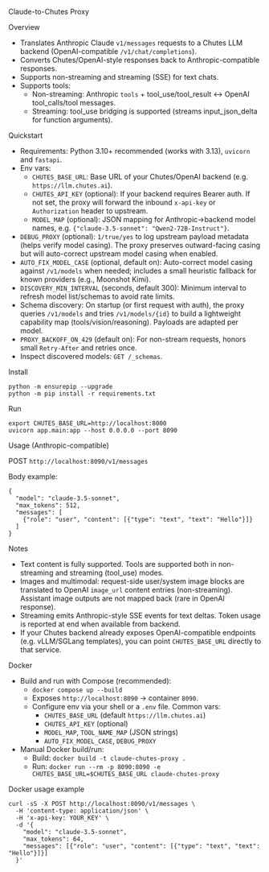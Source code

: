 Claude-to-Chutes Proxy

Overview

- Translates Anthropic Claude `v1/messages` requests to a Chutes LLM backend (OpenAI-compatible `/v1/chat/completions`).
- Converts Chutes/OpenAI-style responses back to Anthropic-compatible responses.
- Supports non-streaming and streaming (SSE) for text chats.
- Supports tools:
  - Non-streaming: Anthropic `tools` + tool_use/tool_result ↔ OpenAI tool_calls/tool messages.
  - Streaming: tool_use bridging is supported (streams input_json_delta for function arguments).

Quickstart

- Requirements: Python 3.10+ recommended (works with 3.13), `uvicorn` and `fastapi`.
- Env vars:
  - `CHUTES_BASE_URL`: Base URL of your Chutes/OpenAI backend (e.g. `https://llm.chutes.ai`).
  - `CHUTES_API_KEY` (optional): If your backend requires Bearer auth. If not set, the proxy will forward the inbound `x-api-key` or `Authorization` header to upstream.
  - `MODEL_MAP` (optional): JSON mapping for Anthropic→backend model names, e.g. `{"claude-3.5-sonnet": "Qwen2-72B-Instruct"}`.
- `DEBUG_PROXY` (optional): `1/true/yes` to log upstream payload metadata (helps verify model casing). The proxy preserves outward-facing casing but will auto-correct upstream model casing when enabled.
- `AUTO_FIX_MODEL_CASE` (optional, default on): Auto-correct model casing against `/v1/models` when needed; includes a small heuristic fallback for known providers (e.g., Moonshot Kimi).
 - `DISCOVERY_MIN_INTERVAL` (seconds, default 300): Minimum interval to refresh model list/schemas to avoid rate limits.
 - Schema discovery: On startup (or first request with auth), the proxy queries `/v1/models` and tries `/v1/models/{id}` to build a lightweight capability map (tools/vision/reasoning). Payloads are adapted per model.
 - `PROXY_BACKOFF_ON_429` (default on): For non-stream requests, honors small `Retry-After` and retries once.
 - Inspect discovered models: `GET /_schemas`.

Install

```
python -m ensurepip --upgrade
python -m pip install -r requirements.txt
```

Run

```
export CHUTES_BASE_URL=http://localhost:8000
uvicorn app.main:app --host 0.0.0.0 --port 8090
```

Usage (Anthropic-compatible)

POST `http://localhost:8090/v1/messages`

Body example:

```
{
  "model": "claude-3.5-sonnet",
  "max_tokens": 512,
  "messages": [
    {"role": "user", "content": [{"type": "text", "text": "Hello"}]}
  ]
}
```

 Notes

- Text content is fully supported. Tools are supported both in non-streaming and streaming (tool_use) modes.
- Images and multimodal: request-side user/system image blocks are translated to OpenAI `image_url` content entries (non-streaming). Assistant image outputs are not mapped back (rare in OpenAI response).
- Streaming emits Anthropic-style SSE events for text deltas. Token usage is reported at end when available from backend.
- If your Chutes backend already exposes OpenAI-compatible endpoints (e.g. vLLM/SGLang templates), you can point `CHUTES_BASE_URL` directly to that service.

Docker

- Build and run with Compose (recommended):
  - `docker compose up --build`
  - Exposes `http://localhost:8090` → container `8090`.
  - Configure env via your shell or a `.env` file. Common vars:
    - `CHUTES_BASE_URL` (default `https://llm.chutes.ai`)
    - `CHUTES_API_KEY` (optional)
    - `MODEL_MAP`, `TOOL_NAME_MAP` (JSON strings)
    - `AUTO_FIX_MODEL_CASE`, `DEBUG_PROXY`
- Manual Docker build/run:
  - Build: `docker build -t claude-chutes-proxy .`
  - Run: `docker run --rm -p 8090:8090 -e CHUTES_BASE_URL=$CHUTES_BASE_URL claude-chutes-proxy`

Docker usage example

```
curl -sS -X POST http://localhost:8090/v1/messages \
  -H 'content-type: application/json' \
  -H 'x-api-key: YOUR_KEY' \
  -d '{
    "model": "claude-3.5-sonnet",
    "max_tokens": 64,
    "messages": [{"role": "user", "content": [{"type": "text", "text": "Hello"}]}]
  }'
```
